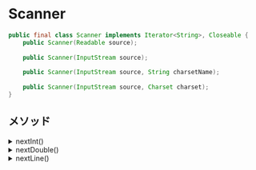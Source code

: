 # Scanner

```java
public final class Scanner implements Iterator<String>, Closeable {
    public Scanner(Readable source);
    
    public Scanner(InputStream source);
    
    public Scanner(InputStream source, String charsetName);
    
    public Scanner(InputStream source, Charset charset);
}
```

## メソッド

<details><summary>nextInt()</summary>

```java
public int nextInt();

public int nextInt(int radix);
```

</details>

<details><summary>nextDouble()</summary>

```java
public double nextDouble();
```

</details>


<details><summary>nextLine()</summary>

```java
public String nextLine();
```

</details>

